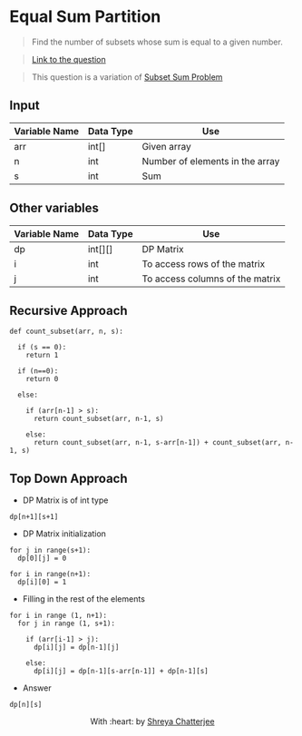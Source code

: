# Equal Sum Partition

> Find the number of subsets whose sum is equal to a given number.

> [Link to the question](https://www.geeksforgeeks.org/subset-sum-problem-dp-25/)

> This question is a variation of [Subset Sum Problem](https://github.com/Shreya549/last-minute-dsa/blob/main/Dynamic%20Programming/Subset-Sum.md)

## Input
| Variable Name | Data Type | Use | 
|---- | ----- | ----- |
| arr | int[] | Given array |
| n | int | Number of elements in the array |
| s | int | Sum |

## Other variables
| Variable Name | Data Type | Use | 
|---- | ----- | ----- |
| dp | int[][] | DP Matrix |
| i | int | To access rows of the matrix |
| j | int | To access columns of the matrix |

## Recursive Approach
```	
def count_subset(arr, n, s):

  if (s == 0):
    return 1
    
  if (n==0):
    return 0
    
  else:
  
    if (arr[n-1] > s):
      return count_subset(arr, n-1, s)
      
    else:
      return count_subset(arr, n-1, s-arr[n-1]) + count_subset(arr, n-1, s)
```

## Top Down Approach

- DP Matrix is of int type

`dp[n+1][s+1]`

- DP Matrix initialization

```
for j in range(s+1):
  dp[0][j] = 0
  
for i in range(n+1):
  dp[i][0] = 1
```

- Filling in the rest of the elements

```
for i in range (1, n+1):
  for j in range (1, s+1):
  
    if (arr[i-1] > j):
      dp[i][j] = dp[n-1][j]
      
    else:
      dp[i][j] = dp[n-1][s-arr[n-1]] + dp[n-1][s]
```

- Answer

`dp[n][s]`


<p align="center">
	With :heart: by <a href="https://github.com/Shreya549" target="_blank">Shreya Chatterjee</a>
</p>
